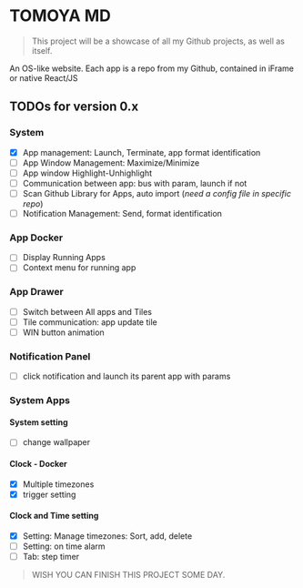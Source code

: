 # TOMOYA MD 

> This project will be a showcase of all my Github projects, as well as itself. 

An OS-like website. Each app is a repo from my Github, contained in iFrame or native React/JS

## TODOs for version 0.x

### System

- [x] App management: Launch, Terminate, app format identification
- [ ] App Window Management: Maximize/Minimize
- [ ] App window Highlight-Unhighlight
- [ ] Communication between app: bus with param, launch if not
- [ ] Scan Github Library for Apps, auto import (*need a config file in specific repo*)
- [ ] Notification Management: Send, format identification

### App Docker

- [ ] Display Running Apps
- [ ] Context menu for running app

### App Drawer

- [ ] Switch between All apps and Tiles
- [ ] Tile communication: app update tile
- [ ] WIN button animation

### Notification Panel

- [ ] click notification and launch its parent app with params

### System Apps

#### System setting

- [ ] change wallpaper

#### Clock - Docker

- [x] Multiple timezones
- [x] trigger setting

#### Clock and Time setting

- [x] Setting: Manage timezones: Sort, add, delete
- [ ] Setting: on time alarm
- [ ] Tab: step timer

> WISH YOU CAN FINISH THIS PROJECT SOME DAY. 
